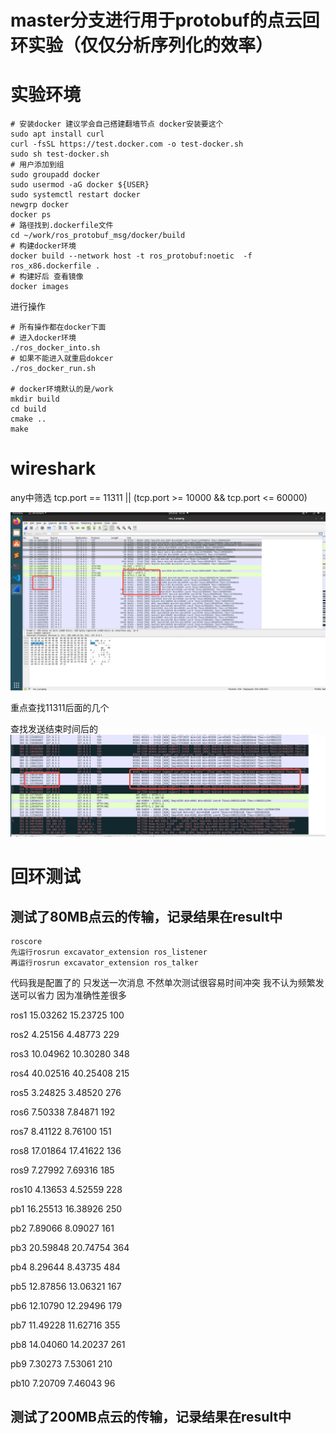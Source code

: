 # master分支进行用于protobuf的点云回环实验（仅仅分析序列化的效率）
# 实验环境

``` shell
# 安装docker 建议学会自己搭建翻墙节点 docker安装要这个
sudo apt install curl
curl -fsSL https://test.docker.com -o test-docker.sh
sudo sh test-docker.sh
# 用户添加到组
sudo groupadd docker
sudo usermod -aG docker ${USER}
sudo systemctl restart docker
newgrp docker
docker ps 
# 路径找到.dockerfile文件
cd ~/work/ros_protobuf_msg/docker/build
# 构建docker环境
docker build --network host -t ros_protobuf:noetic  -f ros_x86.dockerfile .
# 构建好后 查看镜像
docker images
```

进行操作
```shell
# 所有操作都在docker下面 
# 进入docker环境 
./ros_docker_into.sh
# 如果不能进入就重启dokcer 
./ros_docker_run.sh

# docker环境默认的是/work
mkdir build
cd build 
cmake ..
make
```
# wireshark

any中筛选 tcp.port == 11311 || (tcp.port >= 10000 && tcp.port <= 60000)

![alt text](image.png)

重点查找11311后面的几个

查找发送结束时间后的
![alt text](image-1.png)
# 回环测试

## 测试了80MB点云的传输，记录结果在result中
```
roscore 
先运行rosrun excavator_extension ros_listener
再运行rosrun excavator_extension ros_talker
```
代码我是配置了的 只发送一次消息 不然单次测试很容易时间冲突 我不认为频繁发送可以省力 因为准确性差很多

ros1  15.03262   15.23725   100 

ros2  4.25156   4.48773     229

ros3  10.04962   10.30280   348

ros4  40.02516   40.25408   215

ros5  3.24825    3.48520    276

ros6  7.50338    7.84871    192

ros7  8.41122    8.76100    151

ros8  17.01864   17.41622   136

ros9  7.27992   7.69316     185

ros10 4.13653   4.52559     228

pb1  16.25513  16.38926     250

pb2  7.89066    8.09027     161

pb3  20.59848  20.74754     364

pb4  8.29644    8.43735     484

pb5  12.87856    13.06321   167

pb6  12.10790    12.29496   179

pb7  11.49228    11.62716   355

pb8  14.04060    14.20237   261

pb9  7.30273     7.53061    210

pb10 7.20709     7.46043    96

## 测试了200MB点云的传输，记录结果在result中
